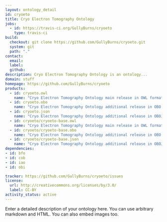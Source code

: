 ```yaml
---
layout: ontology_detail
id: cryoeto
title: Cryo Electron Tomography Ontology
jobs:
  - id: https://travis-ci.org/GullyBurns/cryoeto
    type: travis-ci
build:
  checkout: git clone https://github.com/GullyBurns/cryoeto.git
  system: git
  path: "."
contact:
  email: 
  label: 
  github: 
description: Cryo Electron Tomography Ontology is an ontology...
domain: stuff
homepage: https://github.com/GullyBurns/cryoeto
products:
  - id: cryoeto.owl
    name: "Cryo Electron Tomography Ontology main release in OWL format"
  - id: cryoeto.obo
    name: "Cryo Electron Tomography Ontology additional release in OBO format"
  - id: cryoeto.json
    name: "Cryo Electron Tomography Ontology additional release in OBOJSon format"
  - id: cryoeto/cryoeto-base.owl
    name: "Cryo Electron Tomography Ontology main release in OWL format"
  - id: cryoeto/cryoeto-base.obo
    name: "Cryo Electron Tomography Ontology additional release in OBO format"
  - id: cryoeto/cryoeto-base.json
    name: "Cryo Electron Tomography Ontology additional release in OBOJSon format"
dependencies:
- id: bfo
- id: cob
- id: iao
- id: obi

tracker: https://github.com/GullyBurns/cryoeto/issues
license:
  url: http://creativecommons.org/licenses/by/3.0/
  label: CC-BY
activity_status: active
---
```


Enter a detailed description of your ontology here. You can use arbitrary markdown and HTML.
You can also embed images too.


